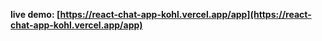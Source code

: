 

**live demo: [https://react-chat-app-kohl.vercel.app/app](https://react-chat-app-kohl.vercel.app/app)**
